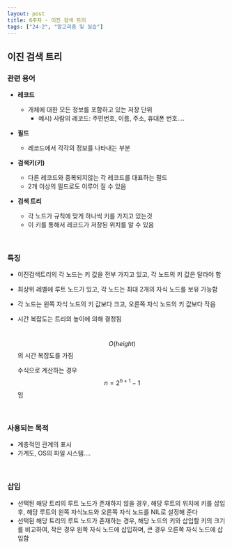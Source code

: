 ```yaml
---
layout: post
title: 6주차 - 이진 검색 트리
tags: ["24-2", "알고리즘 및 실습"]
---
```


## 이진 검색 트리

### 관련 용어

- **레코드**
  - 개체에 대한 모든 정보를 포함하고 있는 저장 단위
    - 예시) 사람의 레코드: 주민번호, 이름, 주소, 휴대폰 번호....

- **필드**
  - 레코드에서 각각의 정보를 나타내는 부분

- **검색키(키)**
  - 다른 레코드와 중복되지않는 각 레코드를 대표하는 필드
  - 2개 이상의 필드로도 이루어 질 수 있음

- **검색 트리**
  - 각 노드가 규칙에 맞게 하나씩 키를 가지고 있는것
  - 이 키를 통해서 레코드가 저장된 위치를 알 수 있음

<br>

### 특징

- 이진검색트리의 각 노드는 키 값을 전부 가지고 있고, 각 노드의 키 값은 달라야 함

- 최상위 레벨에 루트 노드가 있고, 각 노드는 최대 2개의 자식 노드를 보유 가능함

- 각 노드는 왼쪽 자식 노드의 키 값보다 크고, 오른쪽 자식 노드의 키 값보다 작음

- 시간 복잡도는 트리의 높이에 의해 결정됨

  ​	$$ O(height) $$의 시간 복잡도를 가짐

  수식으로 계산하는 경우 $$n = 2^{h+1}-1$$임

<br>

### 사용되는 목적

- 계층적인 관계의 표시
- 가계도, OS의 파일 시스템....

<br>

### 삽입

- 선택된 해당 트리의 루트 노드가 존재하지 않을 경우, 해당 루트의 위치에 키를 삽입 후, 해당 루트의 왼쪽 자식노드와 오른쪽 자식 노드를 NIL로 설정해 준다
- 선택된 해당 트리의 루트 노드가 존재하는 경우, 해당 노드의 키와 삽입할 키의 크기를 비교하여, 작은 경우 왼쪽 자식 노드에 삽입하며, 큰 경우 오른쪽 자식 노드에 삽입함
